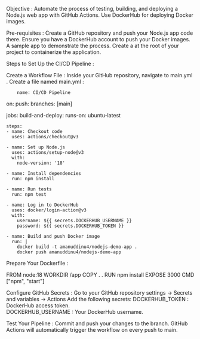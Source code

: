 Objective :
Automate the process of testing, building, and deploying a Node.js web app with GitHub Actions. Use DockerHub for deploying Docker images.

Pre-requisites :
 Create a GitHub repository and push your Node.js app code there.
 Ensure you have a DockerHub account to push your Docker images.
 A sample app to demonstrate the process.
 Create a  at the root of your project to containerize the application.


Steps to Set Up the CI/CD Pipeline :

Create a Workflow File :
 Inside your GitHub repository, navigate to main.yml .
 Create a file named main.yml : 

        name: CI/CD Pipeline

on:
  push:
    branches: [main]

jobs:
  build-and-deploy:
    runs-on: ubuntu-latest

    steps:
    - name: Checkout code
      uses: actions/checkout@v3

    - name: Set up Node.js
      uses: actions/setup-node@v3
      with:
        node-version: '18'

    - name: Install dependencies
      run: npm install

    - name: Run tests
      run: npm test

    - name: Log in to DockerHub
      uses: docker/login-action@v3
      with:
        username: ${{ secrets.DOCKERHUB_USERNAME }}
        password: ${{ secrets.DOCKERHUB_TOKEN }}

    - name: Build and push Docker image
      run: |
        docker build -t amanuddinu4/nodejs-demo-app .
        docker push amanuddinu4/nodejs-demo-app

Prepare Your Dockerfile : 

FROM node:18
WORKDIR /app
COPY . .
RUN npm install
EXPOSE 3000
CMD ["npm", "start"]

Configure GitHub Secrets :
Go to your GitHub repository settings → Secrets and variables → Actions
Add the following secrets:
 DOCKERHUB_TOKEN : DockerHub access token.  
 DOCKERHUB_USERNAME : Your DockerHub username. 

Test Your Pipeline :
Commit and push your changes to the  branch.
GitHub Actions will automatically trigger the workflow on every push to main.


